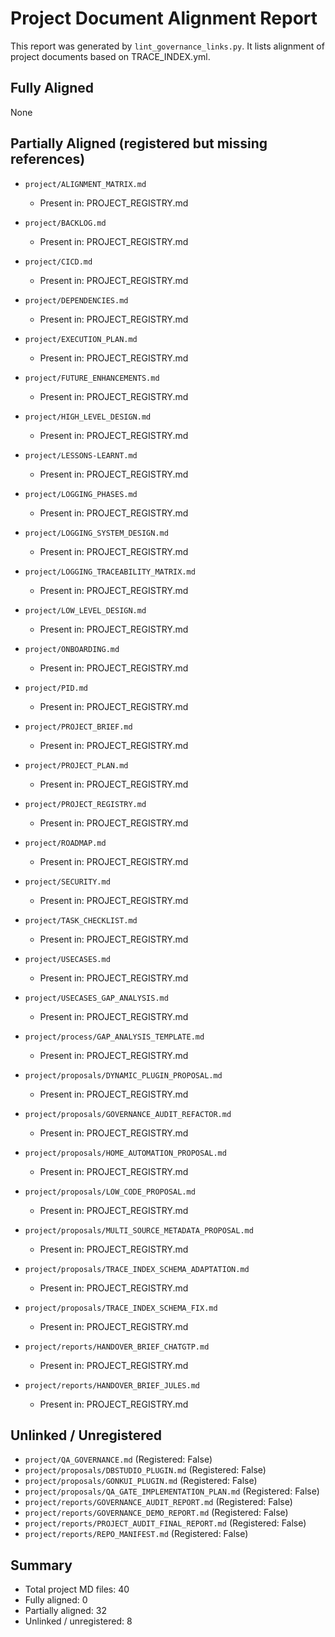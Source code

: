 # Project Document Alignment Report

This report was generated by `lint_governance_links.py`.
It lists alignment of project documents based on TRACE_INDEX.yml.

## Fully Aligned

None

## Partially Aligned (registered but missing references)

- `project/ALIGNMENT_MATRIX.md`
    - Present in: PROJECT_REGISTRY.md

- `project/BACKLOG.md`
    - Present in: PROJECT_REGISTRY.md

- `project/CICD.md`
    - Present in: PROJECT_REGISTRY.md

- `project/DEPENDENCIES.md`
    - Present in: PROJECT_REGISTRY.md

- `project/EXECUTION_PLAN.md`
    - Present in: PROJECT_REGISTRY.md

- `project/FUTURE_ENHANCEMENTS.md`
    - Present in: PROJECT_REGISTRY.md

- `project/HIGH_LEVEL_DESIGN.md`
    - Present in: PROJECT_REGISTRY.md

- `project/LESSONS-LEARNT.md`
    - Present in: PROJECT_REGISTRY.md

- `project/LOGGING_PHASES.md`
    - Present in: PROJECT_REGISTRY.md

- `project/LOGGING_SYSTEM_DESIGN.md`
    - Present in: PROJECT_REGISTRY.md

- `project/LOGGING_TRACEABILITY_MATRIX.md`
    - Present in: PROJECT_REGISTRY.md

- `project/LOW_LEVEL_DESIGN.md`
    - Present in: PROJECT_REGISTRY.md

- `project/ONBOARDING.md`
    - Present in: PROJECT_REGISTRY.md

- `project/PID.md`
    - Present in: PROJECT_REGISTRY.md

- `project/PROJECT_BRIEF.md`
    - Present in: PROJECT_REGISTRY.md

- `project/PROJECT_PLAN.md`
    - Present in: PROJECT_REGISTRY.md

- `project/PROJECT_REGISTRY.md`
    - Present in: PROJECT_REGISTRY.md

- `project/ROADMAP.md`
    - Present in: PROJECT_REGISTRY.md

- `project/SECURITY.md`
    - Present in: PROJECT_REGISTRY.md

- `project/TASK_CHECKLIST.md`
    - Present in: PROJECT_REGISTRY.md

- `project/USECASES.md`
    - Present in: PROJECT_REGISTRY.md

- `project/USECASES_GAP_ANALYSIS.md`
    - Present in: PROJECT_REGISTRY.md

- `project/process/GAP_ANALYSIS_TEMPLATE.md`
    - Present in: PROJECT_REGISTRY.md

- `project/proposals/DYNAMIC_PLUGIN_PROPOSAL.md`
    - Present in: PROJECT_REGISTRY.md

- `project/proposals/GOVERNANCE_AUDIT_REFACTOR.md`
    - Present in: PROJECT_REGISTRY.md

- `project/proposals/HOME_AUTOMATION_PROPOSAL.md`
    - Present in: PROJECT_REGISTRY.md

- `project/proposals/LOW_CODE_PROPOSAL.md`
    - Present in: PROJECT_REGISTRY.md

- `project/proposals/MULTI_SOURCE_METADATA_PROPOSAL.md`
    - Present in: PROJECT_REGISTRY.md

- `project/proposals/TRACE_INDEX_SCHEMA_ADAPTATION.md`
    - Present in: PROJECT_REGISTRY.md

- `project/proposals/TRACE_INDEX_SCHEMA_FIX.md`
    - Present in: PROJECT_REGISTRY.md

- `project/reports/HANDOVER_BRIEF_CHATGTP.md`
    - Present in: PROJECT_REGISTRY.md

- `project/reports/HANDOVER_BRIEF_JULES.md`
    - Present in: PROJECT_REGISTRY.md

## Unlinked / Unregistered

- `project/QA_GOVERNANCE.md` (Registered: False)
- `project/proposals/DBSTUDIO_PLUGIN.md` (Registered: False)
- `project/proposals/GONKUI_PLUGIN.md` (Registered: False)
- `project/proposals/QA_GATE_IMPLEMENTATION_PLAN.md` (Registered: False)
- `project/reports/GOVERNANCE_AUDIT_REPORT.md` (Registered: False)
- `project/reports/GOVERNANCE_DEMO_REPORT.md` (Registered: False)
- `project/reports/PROJECT_AUDIT_FINAL_REPORT.md` (Registered: False)
- `project/reports/REPO_MANIFEST.md` (Registered: False)

## Summary

- Total project MD files: 40
- Fully aligned: 0
- Partially aligned: 32
- Unlinked / unregistered: 8
